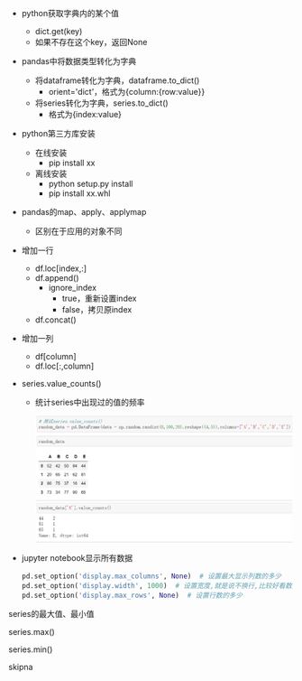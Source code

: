- python获取字典内的某个值

  - dict.get(key)
  - 如果不存在这个key，返回None

- pandas中将数据类型转化为字典

  - 将dataframe转化为字典，dataframe.to_dict()
    - orient='dict'，格式为{column:{row:value}}
  - 将series转化为字典，series.to_dict()
    - 格式为{index:value}

- python第三方库安装

  - 在线安装
    - pip install xx
  - 离线安装
    - python setup.py install
    - pip install xx.whl

- pandas的map、apply、applymap

  - 区别在于应用的对象不同

- 增加一行

  - df.loc[index,:]
  - df.append()
    - ignore_index
      - true，重新设置index
      - false，拷贝原index
  - df.concat()

- 增加一列

  - df[column]
  - df.loc[:,column]

- series.value_counts()

  - 统计series中出现过的值的频率

    ![image-20220406231419839](https://raw.githubusercontent.com/whr819987540/pic/main/image-20220406231419839.png)

- jupyter notebook显示所有数据

  ```python
  pd.set_option('display.max_columns', None)  # 设置最大显示列数的多少
  pd.set_option('display.width', 1000)  # 设置宽度,就是说不换行,比较好看数据
  pd.set_option('display.max_rows', None)  # 设置行数的多少
  ```

  

series的最大值、最小值

series.max()

series.min()

skipna



